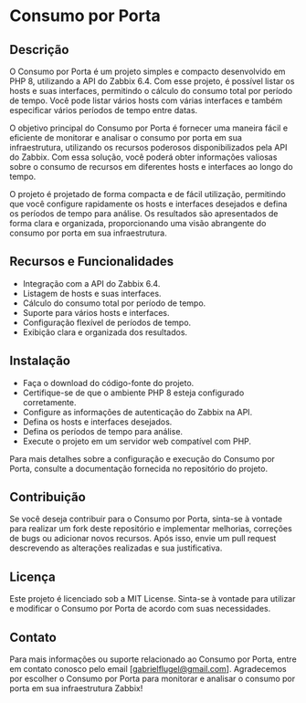 # Consumo por Porta

## Descrição
O Consumo por Porta é um projeto simples e compacto desenvolvido em PHP 8, utilizando a API do Zabbix 6.4. Com esse projeto, é possível listar os hosts e suas interfaces, permitindo o cálculo do consumo total por período de tempo. Você pode listar vários hosts com várias interfaces e também especificar vários períodos de tempo entre datas.

O objetivo principal do Consumo por Porta é fornecer uma maneira fácil e eficiente de monitorar e analisar o consumo por porta em sua infraestrutura, utilizando os recursos poderosos disponibilizados pela API do Zabbix. Com essa solução, você poderá obter informações valiosas sobre o consumo de recursos em diferentes hosts e interfaces ao longo do tempo.

O projeto é projetado de forma compacta e de fácil utilização, permitindo que você configure rapidamente os hosts e interfaces desejados e defina os períodos de tempo para análise. Os resultados são apresentados de forma clara e organizada, proporcionando uma visão abrangente do consumo por porta em sua infraestrutura.

## Recursos e Funcionalidades
- Integração com a API do Zabbix 6.4.
- Listagem de hosts e suas interfaces.
- Cálculo do consumo total por período de tempo.
- Suporte para vários hosts e interfaces.
- Configuração flexível de períodos de tempo.
- Exibição clara e organizada dos resultados.

## Instalação
- Faça o download do código-fonte do projeto.
- Certifique-se de que o ambiente PHP 8 esteja configurado corretamente.
- Configure as informações de autenticação do Zabbix na API.
- Defina os hosts e interfaces desejados.
- Defina os períodos de tempo para análise.
- Execute o projeto em um servidor web compatível com PHP.

Para mais detalhes sobre a configuração e execução do Consumo por Porta, consulte a documentação fornecida no repositório do projeto.

## Contribuição
Se você deseja contribuir para o Consumo por Porta, sinta-se à vontade para realizar um fork deste repositório e implementar melhorias, correções de bugs ou adicionar novos recursos. Após isso, envie um pull request descrevendo as alterações realizadas e sua justificativa.

## Licença
Este projeto é licenciado sob a MIT License. Sinta-se à vontade para utilizar e modificar o Consumo por Porta de acordo com suas necessidades.

## Contato
Para mais informações ou suporte relacionado ao Consumo por Porta, entre em contato conosco pelo email [gabrielflugel@gmail.com]. Agradecemos por escolher o Consumo por Porta para monitorar e analisar o consumo por porta em sua infraestrutura Zabbix!

